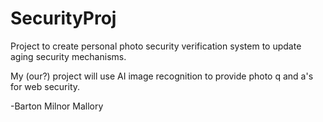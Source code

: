 # SecurityProj
Project to create personal photo security verification system to update aging security mechanisms.

My (our?) project will use AI image recognition to provide photo q and a's for web security. 

-Barton Milnor Mallory
